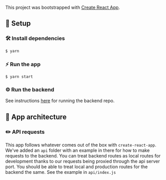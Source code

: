 This project was bootstrapped with [Create React App](https://github.com/facebook/create-react-app).

## 🚧 Setup

### 🛠 Install dependencies

```
$ yarn
```

### ⚡️ Run the app

```
$ yarn start
```

### ⚙️ Run the backend

See instructions [here](https://github.com/bridge-school/woke-company-backend) for running the backend repo.

## 💁 App architecture

### ✏️ API requests

This app follows whatever comes out of the box with `create-react-app`. We've added an `api` folder with an example in there for how to make requests to the backend. You can treat backend routes as local routes for development thanks to our requests being proxied through the api server port. You should be able to treat local and production routes for the backend the same. See the example in `api/index.js`
